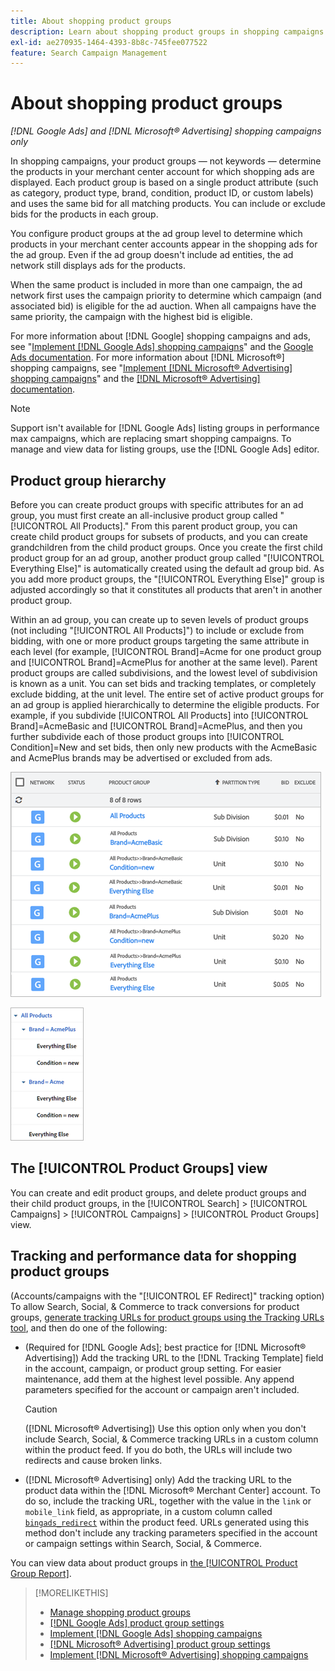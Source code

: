```yaml
---
title: About shopping product groups
description: Learn about shopping product groups in shopping campaigns.
exl-id: ae270935-1464-4393-8b8c-745fee077522
feature: Search Campaign Management
---
```

# About shopping product groups

*[!DNL Google Ads] and [!DNL Microsoft® Advertising] shopping campaigns only*

In shopping campaigns, your product groups &mdash; not keywords &mdash; determine the products in your merchant center account for which shopping ads are displayed. Each product group is based on a single product attribute (such as category, product type, brand, condition, product ID, or custom labels) and uses the same bid for all matching products. You can include or exclude bids for the products in each group.

You configure product groups at the ad group level to determine which products in your merchant center accounts appear in the shopping ads for the ad group. Even if the ad group doesn't include ad entities, the ad network still displays ads for the products.

When the same product is included in more than one campaign, the ad network first uses the campaign priority to determine which campaign (and associated bid) is eligible for the ad auction. When all campaigns have the same priority, the campaign with the highest bid is eligible.

For more information about [!DNL Google] shopping campaigns and ads, see "[Implement [!DNL Google Ads] shopping campaigns](/help/search-social-commerce/campaign-management/special-campaign-types/google-shopping-campaigns.md)" and the [Google Ads documentation](https://support.google.com/google-ads/answer/3455481?visit_id=638205553638977410-2592024034&rd=1). For more information about [!DNL Microsoft®] shopping campaigns, see "[Implement [!DNL Microsoft® Advertising] shopping campaigns](/help/search-social-commerce/campaign-management/special-campaign-types/microsoft-shopping-campaigns.md)" and the [[!DNL Microsoft® Advertising] documentation](https://help.bingads.microsoft.com/#apex/3/en/50903/1-500).

>[!NOTE]
>
>Support isn't available for [!DNL Google Ads] listing groups in performance max campaigns, which are replacing smart shopping campaigns. To manage and view data for listing groups, use the [!DNL Google Ads] editor.

## Product group hierarchy

Before you can create product groups with specific attributes for an ad group, you must first create an all-inclusive product group called "[!UICONTROL All Products]." From this parent product group, you can create child product groups for subsets of products, and you can create grandchildren from the child product groups. Once you create the first child product group for an ad group, another product group called "[!UICONTROL Everything Else]" is automatically created using the default ad group bid. As you add more product groups, the "[!UICONTROL Everything Else]" group is adjusted accordingly so that it constitutes all products that aren't in another product group.

Within an ad group, you can create up to seven levels of product groups (not including "[!UICONTROL All Products]") to include or exclude from bidding, with one or more product groups targeting the same attribute in each level (for example, [!UICONTROL Brand]=Acme for one product group and [!UICONTROL Brand]=AcmePlus for another at the same level). Parent product groups are called subdivisions, and the lowest level of subdivision is known as a unit. You can set bids and tracking templates, or completely exclude bidding, at the unit level. The entire set of active product groups for an ad group is applied hierarchically to determine the eligible products. For example, if you subdivide [!UICONTROL All Products] into [!UICONTROL Brand]=AcmeBasic and [!UICONTROL Brand]=AcmePlus, and then you further subdivide each of those product groups into [!UICONTROL Condition]=New and set bids, then only new products with the AcmeBasic and AcmePlus brands may be advertised or excluded from ads.

![Example of a product group set](/help/search-social-commerce/assets/product-group-list.png "Example of a product group set")

![Example product group hierarchy](/help/search-social-commerce/assets/product-group-tree.png "Example product group hierarchy")
 
## The [!UICONTROL Product Groups] view

You can create and edit product groups, and delete product groups and their child product groups, in the [!UICONTROL Search] > [!UICONTROL Campaigns] > [!UICONTROL Campaigns] > [!UICONTROL Product Groups] view.

## Tracking and performance data for shopping product groups

(Accounts/campaigns with the "[!UICONTROL EF Redirect]" tracking option) To allow Search, Social, & Commerce to track conversions for product groups, [generate tracking URLs for product groups using the Tracking URLs tool](/help/search-social-commerce/tools/click-tracking-url-generate.md), and then do one of the following:

* (Required for [!DNL Google Ads]; best practice for [!DNL Microsoft® Advertising]) Add the tracking URL to the [!DNL Tracking Template] field in the account, campaign, or product group setting. For easier maintenance, add them at the highest level possible. Any append parameters specified for the account or campaign aren't included. 
 
  >[!CAUTION]
  >
  >([!DNL Microsoft® Advertising]) Use this option only when you don't include Search, Social, & Commerce tracking URLs in a custom column within the product feed. If you do both, the URLs will include two redirects and cause broken links.

* ([!DNL Microsoft® Advertising] only) Add the tracking URL to the product data within the [!DNL Microsoft® Merchant Center] account. To do so, include the tracking URL, together with the value in the `link` or `mobile_link` field, as appropriate, in a custom column called [`bingads_redirect`](https://help.ads.microsoft.com/#apex/3/en/51084/0) within the product feed. URLs generated using this method don't include any tracking parameters specified in the account or campaign settings within Search, Social, & Commerce.

You can view data about product groups in [the [!UICONTROL Product Group Report]](/help/search-social-commerce/reports/management/basic-advanced/product-group-report.md).

>[!MORELIKETHIS]
>
>* [Manage shopping product groups](product-group-manage.md)
>* [[!DNL Google Ads] product group settings](product-group-settings-google.md)
>* [Implement [!DNL Google Ads] shopping campaigns](/help/search-social-commerce/campaign-management/special-campaign-types/google-shopping-campaigns.md)
>* [[!DNL Microsoft® Advertising] product group settings](product-group-settings-microsoft.md)
>* [Implement [!DNL Microsoft® Advertising] shopping campaigns](/help/search-social-commerce/campaign-management/special-campaign-types/microsoft-shopping-campaigns.md)

